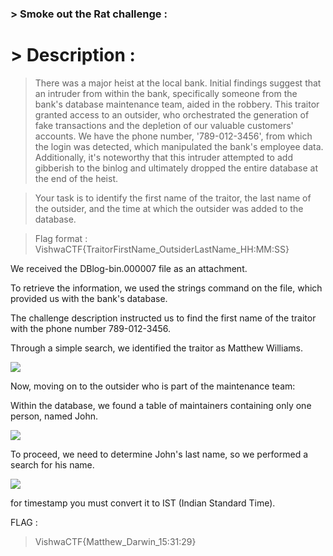 ### > Smoke out the Rat challenge :

# > Description :

> There was a major heist at the local bank. Initial findings suggest that an intruder from within the bank, specifically someone from the bank's database maintenance team, aided in the robbery. This traitor granted access to an outsider, who orchestrated the generation of fake transactions and the depletion of our valuable customers' accounts. We have the phone number, '789-012-3456', from which the login was detected, which manipulated the bank's employee data. Additionally, it's noteworthy that this intruder attempted to add gibberish to the binlog and ultimately dropped the entire database at the end of the heist.

> Your task is to identify the first name of the traitor, the last name of the outsider, and the time at which the outsider was added to the database.

> Flag format : VishwaCTF{TraitorFirstName_OutsiderLastName_HH:MM:SS}

We received the DBlog-bin.000007 file as an attachment.

To retrieve the information, we used the strings command on the file, which provided us with the bank's database.

The challenge description instructed us to find the first name of the traitor with the phone number 789-012-3456.

Through a simple search, we identified the traitor as Matthew Williams.

![](https://cdn.discordapp.xyz/attachments/1067452256686981161/1213918977999241286/Screen_Shot_2024-03-03_at_7.40.28_PM.png)

Now, moving on to the outsider who is part of the maintenance team:

Within the database, we found a table of maintainers containing only one person, named John.

![](https://cdn.discordapp.xyz/attachments/1067452256686981161/1213918110940270652/Screen_Shot_2024-03-03_at_7.36.58_PM.png)

To proceed, we need to determine John's last name, so we performed a search for his name.

![](https://cdn.discordapp.xyz/attachments/1067452256686981161/1213919678003552387/Screen_Shot_2024-03-03_at_7.43.15_PM.png)

for timestamp you must convert it to IST (Indian Standard Time).

FLAG : 
> VishwaCTF{Matthew_Darwin_15:31:29}
